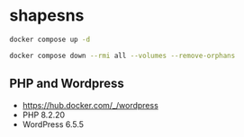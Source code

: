 # shapesns

```bash
docker compose up -d
```

```bash
docker compose down --rmi all --volumes --remove-orphans
```

## PHP and Wordpress

- https://hub.docker.com/_/wordpress
- PHP 8.2.20
- WordPress 6.5.5
